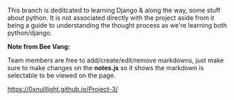 This branch is deditcated to learning Django & along the way, some stuff about python.
It is not associated directly with the project aside from it being a guide to understanding the thought process as we're learning both python/django.

**Note from Bee Vang:**

Team members are free to add/create/edit/remove markdowns, just make sure to make changes on the **notes.js** so it shows the markdown is selectable to be viewed on the page.

https://0xnulllight.github.io/Project-3/
